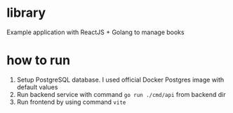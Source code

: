 # library
Example application with ReactJS + Golang to manage books

# how to run
1. Setup PostgreSQL database. I used official Docker Postgres image with default values
2. Run backend service with command <code>go run ./cmd/api</code> from backend dir
3. Run frontend by using command <code>vite</code>
